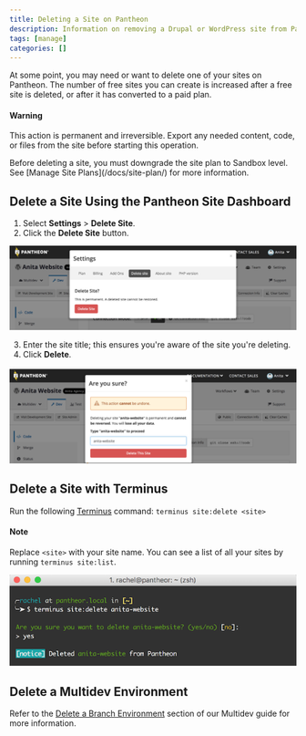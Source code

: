 ```yaml
---
title: Deleting a Site on Pantheon
description: Information on removing a Drupal or WordPress site from Pantheon.
tags: [manage]
categories: []
---
```

At some point, you may need or want to delete one of your sites on Pantheon. The number of free sites you can create is increased after a free site is deleted, or after it has converted to a paid plan.

<div class="alert alert-danger" role="alert">
<h4 class="info">Warning</h4>
<p>This action is permanent and irreversible. Export any needed content, code, or files from the site before starting this operation.</p>
<p markdown="1">Before deleting a site, you must downgrade the site plan to Sandbox level. See [Manage Site Plans](/docs/site-plan/) for more information.</p>
</div>

## Delete a Site Using the Pantheon Site Dashboard
1. Select **Settings** > **Delete Site**.
2. Click the **Delete Site** button.

  ![Site Dashboard Operations Delete Site](/source/docs/assets/images/dashboard/delete-site.png)

3. Enter the site title; this ensures you're aware of the site you're deleting.
4. Click **Delete**.

  ![Site Dashboard Operations Delete Site Confirm](/source/docs/assets/images/dashboard/delete-site-confirm.png)


## Delete a Site with Terminus
Run the following [Terminus](/docs/terminus/) command:
`terminus site:delete <site>`

<div class="alert alert-info" role="alert">
<h4 class="info">Note</h4>
<p>Replace <code>&lt;site&gt;</code> with your site name. You can see a list of all your sites by running <code>terminus site:list</code>.</p></div>

  ![Delete Site via Terminus](/source/docs/assets/images/delete-site-terminus.png)

## Delete a Multidev Environment
Refer to the [Delete a Branch Environment](/docs/multidev#delete-a-branch-environment) section of our Multidev guide for more information.
